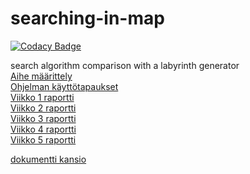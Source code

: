 # searching-in-map

[![Codacy Badge](https://api.codacy.com/project/badge/Grade/247737ebe30746ab98cd4a05703c47fb)](https://app.codacy.com/app/kapistelijaKrisu/searching-comparison-with-map-gen?utm_source=github.com&utm_medium=referral&utm_content=kapistelijaKrisu/searching-comparison-with-map-gen&utm_campaign=Badge_Grade_Settings)

search algorithm comparison with a labyrinth generator  
[Aihe määrittely](https://github.com/kapistelijaKrisu/searching-comparison-with-map-gen/blob/master/doc/project_definition.md)  
[Ohjelman käyttötapaukset](https://github.com/kapistelijaKrisu/searching-comparison-with-map-gen/blob/master/doc/app_use_cases.md)  
[Viikko 1 raportti ](https://github.com/kapistelijaKrisu/a-stars-in-map/blob/master/doc/week1.md)  
[Viikko 2 raportti ](https://github.com/kapistelijaKrisu/a-stars-in-map/blob/master/doc/week2.md)  
[Viikko 3 raportti ](https://github.com/kapistelijaKrisu/a-stars-in-map/blob/master/doc/week3.md)  
[Viikko 4 raportti ](https://github.com/kapistelijaKrisu/a-stars-in-map/blob/master/doc/week4.md)  
[Viikko 5 raportti ](https://github.com/kapistelijaKrisu/a-stars-in-map/blob/master/doc/week5.md)  
  
[dokumentti kansio](https://github.com/kapistelijaKrisu/searching-comparison-with-map-gen/tree/master/doc)
